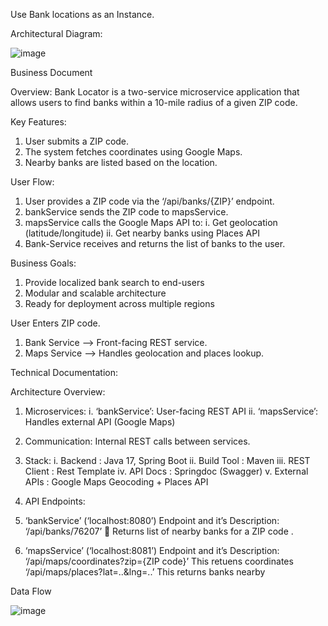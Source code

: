 Use Bank locations as an Instance.

Architectural Diagram:

 ![image](https://github.com/user-attachments/assets/a2fea8d1-4a3a-4bce-bd00-ba1b1f16daf1)


Business Document

Overview:
Bank Locator is a two-service microservice application that allows users to find banks within a 10-mile radius of a given ZIP code.

Key Features:
1.	User submits a ZIP code.
2.	 The system fetches coordinates using Google Maps.
3.	Nearby banks are listed based on the location.

User Flow:
1.	User provides a ZIP code via the ‘/api/banks/{ZIP}’ endpoint.
2.	bankService sends the ZIP code to mapsService.
3.	mapsService calls the Google Maps API to:
   i. Get geolocation (latitude/longitude)
   ii. Get nearby banks using Places API
4.	Bank-Service receives and returns the list of banks to the user.

Business Goals:
1.	Provide localized bank search to end-users
2.	Modular and scalable architecture
3.	Ready for deployment across multiple regions


User Enters ZIP code.
1. Bank Service --> Front-facing REST service.
2. Maps Service --> Handles geolocation and places lookup.









Technical Documentation:

Architecture Overview:

1. Microservices:
	i. ‘bankService’: User-facing REST API
ii. ‘mapsService’: Handles external API (Google Maps)

2.	Communication:
Internal REST calls between services.

3.	 Stack: 
i. Backend         : Java 17, Spring Boot 
ii. Build Tool      : Maven
iii. REST Client   : Rest Template
iv. API Docs        : Springdoc (Swagger)
v. External APIs : Google Maps Geocoding + Places API

4.	API Endpoints:

1.	‘bankService’ (‘localhost:8080’)
Endpoint and it’s Description:
 ‘/api/banks/76207’     Returns list of nearby banks for a ZIP code .

2.	‘mapsService’ (‘localhost:8081’)
 Endpoint  and it’s Description:
 ‘/api/maps/coordinates?zip={ZIP code}’ This retuens coordinates
 ‘/api/maps/places?lat=..&lng=..’  This returns banks nearby


Data Flow

 ![image](https://github.com/user-attachments/assets/14885bd7-6518-4447-b7a2-f1fa6fd1957c)
